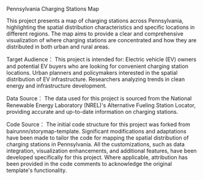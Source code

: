 Pennsylvania Charging Stations Map

This project presents a map of charging stations across Pennsylvania, highlighting the spatial distribution characteristics and specific locations in different regions. The map aims to provide a clear and comprehensive visualization of where charging stations are concentrated and how they are distributed in both urban and rural areas.

Target Audience：
This project is intended for:
Electric vehicle (EV) owners and potential EV buyers who are looking for convenient charging station locations.
Urban planners and policymakers interested in the spatial distribution of EV infrastructure.
Researchers analyzing trends in clean energy and infrastructure development.

Data Source：
The data used for this project is sourced from the National Renewable Energy Laboratory (NREL)'s Alternative Fueling Station Locator, providing accurate and up-to-date information on charging stations.

Code Source：
The initial code structure for this project was forked from bairunnn/storymap-template. Significant modifications and adaptations have been made to tailor the code for mapping the spatial distribution of charging stations in Pennsylvania. All the customizations, such as data integration, visualization enhancements, and additional features, have been developed specifically for this project.
Where applicable, attribution has been provided in the code comments to acknowledge the original template's functionality.
